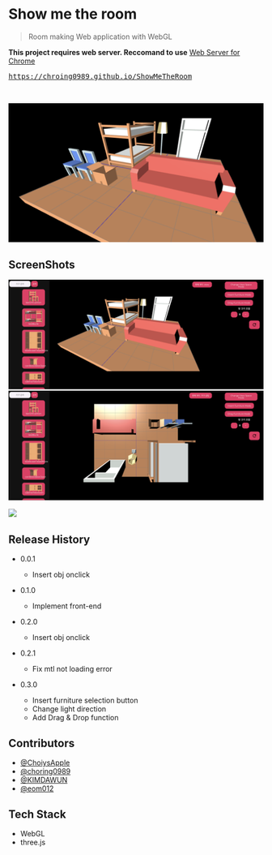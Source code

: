 # Show me the room
> Room making Web application with WebGL

__This project requires web server. Reccomand to use__
[Web Server for Chrome](https://chrome.google.com/webstore/detail/web-server-for-chrome/ofhbbkphhbklhfoeikjpcbhemlocgigb)
</br>

<pre><a href="https://choring0989.github.io/ShowMeTheRoom">https://chroing0989.github.io/ShowMeTheRoom</a></pre>

</br>

![Alt text](./img/room_example.png)

## ScreenShots
![Alt text](./img/test_front.png)
![Alt text](./img/test_top.png)

![](header.png) 


## Release History

* 0.0.1
    * Insert obj onclick

* 0.1.0
    * Implement front-end

* 0.2.0
    * Insert obj onclick

* 0.2.1
    * Fix mtl not loading error

* 0.3.0
    * Insert furniture selection button
    * Change light direction
    * Add Drag & Drop function
    
## Contributors
* [@ChoiysApple](https://github.com/ChoiysApple)
* [@choring0989](https://github.com/choring0989)
* [@KIMDAWUN](https://github.com/KIMDAWUN)
* [@eom012](https://github.com/eom012)


## Tech Stack
* WebGL
* three.js

</br>

